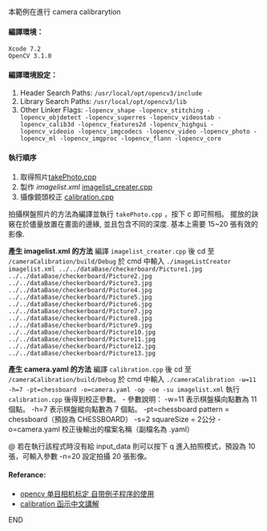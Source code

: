 本範例在進行 camera calibrarytion

#### 編譯環境：
    Xcode 7.2
    OpenCV 3.1.0

#### 編譯環境設定：

1. Header Search Paths: `/usr/local/opt/opencv3/include`
2. Library Search Paths: `/usr/local/opt/opencv3/lib`
3. Other Linker Flags: `-lopencv_shape -lopencv_stitching -lopencv_objdetect -lopencv_superres -lopencv_videostab -lopencv_calib3d -lopencv_features2d -lopencv_highgui -lopencv_videoio -lopencv_imgcodecs -lopencv_video -lopencv_photo -lopencv_ml -lopencv_imgproc -lopencv_flann -lopencv_core`

#### 執行順序

1. 取得照片[takePhoto.cpp](/takePhoto/takePhoto.cpp)
2. 製作 *imagelist.xml* [imagelist_creater.cpp](/imageListCreator/imagelist_creator.cpp)
3. 攝像鏡頭校正 [calibration.cpp](/cameraCalibration/calibration.cpp)

拍攝棋盤照片的方法為編譯並執行 `takePhoto.cpp` ，按下 c 即可照相。
擺放的訣竅在於儘量放置在畫面的邊緣, 並且包含不同的深度. 基本上需要 15~20 張有效的影像.

**產生 imagelist.xml 的方法**
編譯 `imagelist_creater.cpp` 後 cd 至 `/cameraCalibration/build/Debug` 於 cmd 中輸入 `./imageListCreator imagelist.xml ../../dataBase/checkerboard/Picture1.jpg ../../dataBase/checkerboard/Picture2.jpg ../../dataBase/checkerboard/Picture3.jpg ../../dataBase/checkerboard/Picture4.jpg ../../dataBase/checkerboard/Picture5.jpg ../../dataBase/checkerboard/Picture6.jpg ../../dataBase/checkerboard/Picture7.jpg ../../dataBase/checkerboard/Picture8.jpg ../../dataBase/checkerboard/Picture9.jpg ../../dataBase/checkerboard/Picture10.jpg ../../dataBase/checkerboard/Picture11.jpg ../../dataBase/checkerboard/Picture12.jpg ../../dataBase/checkerboard/Picture13.jpg`

**產生 camera.yaml 的方法**
編譯 `calibration.cpp` 後 cd 至 `/cameraCalibration/build/Debug` 於 cmd 中輸入 `./cameraCalibration -w=11 -h=7 -pt=chessboard -o=camera.yaml -op -oe -su imagelist.xml`
執行 `calibration.cpp` 後得到校正參數。
    - 參數說明：
        -w=11           表示棋盤橫向點數為 11 個點。
        -h=7            表示棋盤縱向點數為 7  個點。
        -pt=chessboard  pattern = chessboard（預設為 CHESSBOARD）
        -s=2            squareSize = 2公分
        -o=camera.yaml  校正後輸出的檔案名稱（副檔名為 .yaml）

@ 若在執行該程式時沒有給 input_data 則可以按下 q 進入拍照模式，預設為 10 張，可輸入參數 -n=20 設定拍攝 20 張影像。

#### Referance:
- [opencv 单目相机标定 自带例子程序的使用](http://www.voidcn.com/blog/t247555529/article/p-3982735.html)
- [calibration 函示中文講解](http://monkeycoding.com/?p=781)


END
